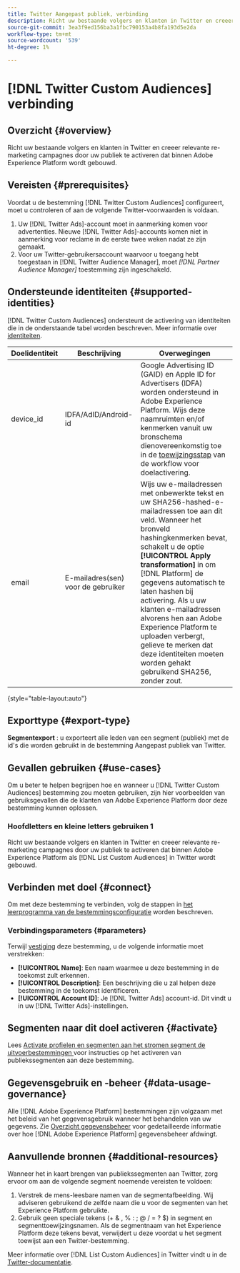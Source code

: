 ```yaml
---
title: Twitter Aangepast publiek, verbinding
description: Richt uw bestaande volgers en klanten in Twitter en creeer relevante re-marketing campagnes door uw publiek te activeren dat binnen Adobe Experience Platform wordt gebouwd
source-git-commit: 3ea3f9ed156ba3a1fbc790153a4b8fa193d5e2da
workflow-type: tm+mt
source-wordcount: '539'
ht-degree: 1%

---
```



# [!DNL Twitter Custom Audiences] verbinding

## Overzicht {#overview}

Richt uw bestaande volgers en klanten in Twitter en creeer relevante re-marketing campagnes door uw publiek te activeren dat binnen Adobe Experience Platform wordt gebouwd.

## Vereisten {#prerequisites}

Voordat u de bestemming [!DNL Twitter Custom Audiences] configureert, moet u controleren of aan de volgende Twitter-voorwaarden is voldaan.

1. Uw [!DNL Twitter Ads]-account moet in aanmerking komen voor advertenties. Nieuwe [!DNL Twitter Ads]-accounts komen niet in aanmerking voor reclame in de eerste twee weken nadat ze zijn gemaakt.
2. Voor uw Twitter-gebruikersaccount waarvoor u toegang hebt toegestaan in [!DNL Twitter Audience Manager], moet *[!DNL Partner Audience Manager]* toestemming zijn ingeschakeld.


## Ondersteunde identiteiten {#supported-identities}

[!DNL Twitter Custom Audiences] ondersteunt de activering van identiteiten die in de onderstaande tabel worden beschreven. Meer informatie over [identiteiten](https://experienceleague.adobe.com/docs/experience-platform/identity/namespaces.html?lang=en#getting-started).

| Doelidentiteit | Beschrijving | Overwegingen |
|---|---|---|
| device_id | IDFA/AdID/Android-id | Google Advertising ID (GAID) en Apple ID for Advertisers (IDFA) worden ondersteund in Adobe Experience Platform. Wijs deze naamruimten en/of kenmerken vanuit uw bronschema dienovereenkomstig toe in de [toewijzingsstap](/help/destinations/ui/activate-segment-streaming-destinations.md#mapping) van de workflow voor doelactivering. |
| email | E-mailadres(sen) voor de gebruiker | Wijs uw e-mailadressen met onbewerkte tekst en uw SHA256-hashed-e-mailadressen toe aan dit veld. Wanneer het bronveld hashingkenmerken bevat, schakelt u de optie **[!UICONTROL Apply transformation]** in om [!DNL Platform] de gegevens automatisch te laten hashen bij activering. Als u uw klanten e-mailadressen alvorens hen aan Adobe Experience Platform te uploaden verbergt, gelieve te merken dat deze identiteiten moeten worden gehakt gebruikend SHA256, zonder zout. |

{style=&quot;table-layout:auto&quot;}

## Exporttype {#export-type}

**Segmentexport** : u exporteert alle leden van een segment (publiek) met de id&#39;s die worden gebruikt in de bestemming Aangepast publiek van Twitter.

## Gevallen gebruiken {#use-cases}

Om u beter te helpen begrijpen hoe en wanneer u [!DNL Twitter Custom Audiences] bestemming zou moeten gebruiken, zijn hier voorbeelden van gebruiksgevallen die de klanten van Adobe Experience Platform door deze bestemming kunnen oplossen.

### Hoofdletters en kleine letters gebruiken 1

Richt uw bestaande volgers en klanten in Twitter en creeer relevante re-marketing campagnes door uw publiek te activeren dat binnen Adobe Experience Platform als [!DNL List Custom Audiences] in Twitter wordt gebouwd.

## Verbinden met doel {#connect}

Om met deze bestemming te verbinden, volg de stappen in [het leerprogramma van de bestemmingsconfiguratie](../../ui/connect-destination.md) worden beschreven.

### Verbindingsparameters {#parameters}

Terwijl [vestiging](../../ui/connect-destination.md) deze bestemming, u de volgende informatie moet verstrekken:

* **[!UICONTROL Name]**: Een naam waarmee u deze bestemming in de toekomst zult erkennen.
* **[!UICONTROL Description]**: Een beschrijving die u zal helpen deze bestemming in de toekomst identificeren.
* **[!UICONTROL Account ID]**: Je  [!DNL Twitter Ads] account-id. Dit vindt u in uw [!DNL Twitter Ads]-instellingen.

## Segmenten naar dit doel activeren {#activate}

Lees [Activate profielen en segmenten aan het stromen segment de uitvoerbestemmingen ](/help/destinations/ui/activate-segment-streaming-destinations.md) voor instructies op het activeren van publiekssegmenten aan deze bestemming.

## Gegevensgebruik en -beheer {#data-usage-governance}

Alle [!DNL Adobe Experience Platform] bestemmingen zijn volgzaam met het beleid van het gegevensgebruik wanneer het behandelen van uw gegevens. Zie [Overzicht gegevensbeheer](https://experienceleague.adobe.com/docs/experience-platform/data-governance/home.html) voor gedetailleerde informatie over hoe [!DNL Adobe Experience Platform] gegevensbeheer afdwingt.

## Aanvullende bronnen {#additional-resources}

Wanneer het in kaart brengen van publiekssegmenten aan Twitter, zorg ervoor om aan de volgende segment noemende vereisten te voldoen:

1. Verstrek de mens-leesbare namen van de segmentafbeelding. Wij adviseren gebruikend de zelfde naam die u voor de segmenten van het Experience Platform gebruikte.
2. Gebruik geen speciale tekens (+ &amp; , % : ; @ / = ? $) in segment en segmenttoewijzingsnamen. Als de segmentnaam van het Experience Platform deze tekens bevat, verwijdert u deze voordat u het segment toewijst aan een Twitter-bestemming.

Meer informatie over [!DNL List Custom Audiences] in Twitter vindt u in de [Twitter-documentatie](https://business.twitter.com/en/help/campaign-setup/campaign-targeting/custom-audiences/lists.html).